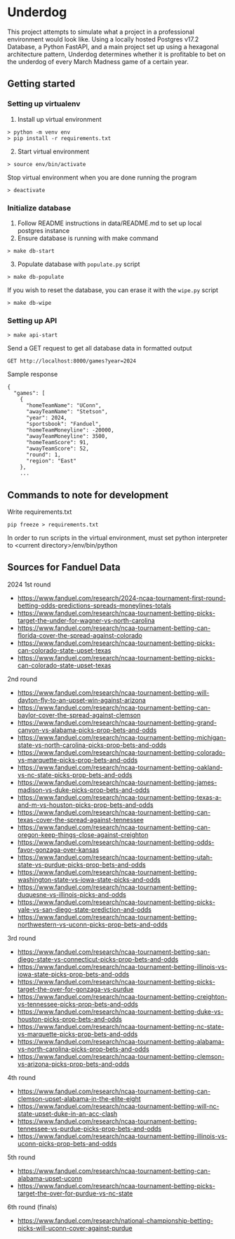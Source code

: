 # Underdog
This project attempts to simulate what a project in a professional environment would look like. Using a locally hosted Postgres v17.2 Database, a Python FastAPI, and a main project set up using a hexagonal architecture pattern, Underdog determines whether it is profitable to bet on the underdog of every March Madness game of a certain year.

## Getting started

### Setting up virtualenv
1. Install up virtual environment
```
> python -m venv env
> pip install -r requirements.txt
```
2. Start virtual environment
```
> source env/bin/activate
```

Stop virtual environment when you are done running the program
```
> deactivate
```

### Initialize database
1. Follow README instructions in data/README.md to set up local postgres instance
2. Ensure database is running with make command
```
> make db-start
```
3. Populate database with `populate.py` script
```
> make db-populate
```
If you wish to reset the database, you can erase it with the `wipe.py` script
```
> make db-wipe
```

### Setting up API
```
> make api-start
```

Send a GET request to get all database data in formatted output
```
GET http://localhost:8000/games?year=2024
```

Sample response
```
{
  "games": [
    {
      "homeTeamName": "UConn",
      "awayTeamName": "Stetson",
      "year": 2024,
      "sportsbook": "Fanduel",
      "homeTeamMoneyline": -20000,
      "awayTeamMoneyline": 3500,
      "homeTeamScore": 91,
      "awayTeamScore": 52,
      "round": 1,
      "region": "East"
    },
    ...
```

## Commands to note for development
Write requirements.txt
```
pip freeze > requirements.txt
```

In order to run scripts in the virtual environment, must set python interpreter to
\<current directory\>/env/bin/python

## Sources for Fanduel Data
2024
1st round
- https://www.fanduel.com/research/2024-ncaa-tournament-first-round-betting-odds-predictions-spreads-moneylines-totals
- https://www.fanduel.com/research/ncaa-tournament-betting-picks-target-the-under-for-wagner-vs-north-carolina
- https://www.fanduel.com/research/ncaa-tournament-betting-can-florida-cover-the-spread-against-colorado
- https://www.fanduel.com/research/ncaa-tournament-betting-picks-can-colorado-state-upset-texas
- https://www.fanduel.com/research/ncaa-tournament-betting-picks-can-colorado-state-upset-texas

2nd round
- https://www.fanduel.com/research/ncaa-tournament-betting-will-dayton-fly-to-an-upset-win-against-arizona
- https://www.fanduel.com/research/ncaa-tournament-betting-can-baylor-cover-the-spread-against-clemson
- https://www.fanduel.com/research/ncaa-tournament-betting-grand-canyon-vs-alabama-picks-prop-bets-and-odds
- https://www.fanduel.com/research/ncaa-tournament-betting-michigan-state-vs-north-carolina-picks-prop-bets-and-odds
- https://www.fanduel.com/research/ncaa-tournament-betting-colorado-vs-marquette-picks-prop-bets-and-odds
- https://www.fanduel.com/research/ncaa-tournament-betting-oakland-vs-nc-state-picks-prop-bets-and-odds
- https://www.fanduel.com/research/ncaa-tournament-betting-james-madison-vs-duke-picks-prop-bets-and-odds
- https://www.fanduel.com/research/ncaa-tournament-betting-texas-a-and-m-vs-houston-picks-prop-bets-and-odds
- https://www.fanduel.com/research/ncaa-tournament-betting-can-texas-cover-the-spread-against-tennessee
- https://www.fanduel.com/research/ncaa-tournament-betting-can-oregon-keep-things-close-against-creighton
- https://www.fanduel.com/research/ncaa-tournament-betting-odds-favor-gonzaga-over-kansas
- https://www.fanduel.com/research/ncaa-tournament-betting-utah-state-vs-purdue-picks-prop-bets-and-odds
- https://www.fanduel.com/research/ncaa-tournament-betting-washington-state-vs-iowa-state-picks-and-odds
- https://www.fanduel.com/research/ncaa-tournament-betting-duquesne-vs-illinois-picks-and-odds
- https://www.fanduel.com/research/ncaa-tournament-betting-picks-yale-vs-san-diego-state-prediction-and-odds
- https://www.fanduel.com/research/ncaa-tournament-betting-northwestern-vs-uconn-picks-prop-bets-and-odds

3rd round
- https://www.fanduel.com/research/ncaa-tournament-betting-san-diego-state-vs-connecticut-picks-prop-bets-and-odds
- https://www.fanduel.com/research/ncaa-tournament-betting-illinois-vs-iowa-state-picks-prop-bets-and-odds
- https://www.fanduel.com/research/ncaa-tournament-betting-picks-target-the-over-for-gonzaga-vs-purdue
- https://www.fanduel.com/research/ncaa-tournament-betting-creighton-vs-tennessee-picks-prop-bets-and-odds
- https://www.fanduel.com/research/ncaa-tournament-betting-duke-vs-houston-picks-prop-bets-and-odds
- https://www.fanduel.com/research/ncaa-tournament-betting-nc-state-vs-marquette-picks-prop-bets-and-odds
- https://www.fanduel.com/research/ncaa-tournament-betting-alabama-vs-north-carolina-picks-prop-bets-and-odds
- https://www.fanduel.com/research/ncaa-tournament-betting-clemson-vs-arizona-picks-prop-bets-and-odds

4th round
- https://www.fanduel.com/research/ncaa-tournament-betting-can-clemson-upset-alabama-in-the-elite-eight
- https://www.fanduel.com/research/ncaa-tournament-betting-will-nc-state-upset-duke-in-an-acc-clash
- https://www.fanduel.com/research/ncaa-tournament-betting-tennessee-vs-purdue-picks-prop-bets-and-odds
- https://www.fanduel.com/research/ncaa-tournament-betting-illinois-vs-uconn-picks-prop-bets-and-odds

5th round
- https://www.fanduel.com/research/ncaa-tournament-betting-can-alabama-upset-uconn
- https://www.fanduel.com/research/ncaa-tournament-betting-picks-target-the-over-for-purdue-vs-nc-state

6th round (finals)
- https://www.fanduel.com/research/national-championship-betting-picks-will-uconn-cover-against-purdue

